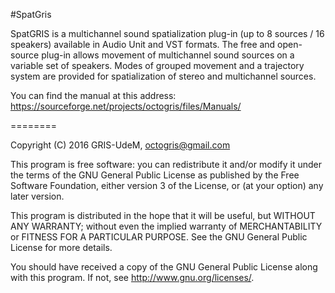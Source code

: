 #SpatGris

SpatGRIS is a multichannel sound spatialization plug-in (up to 8 sources / 16 speakers) available in Audio Unit and VST formats. The free and open-source plug-in allows movement of multichannel sound sources on a variable set of speakers. Modes of grouped movement and a trajectory system are provided for spatialization of stereo and multichannel sources.

You can find the manual at this address:
https://sourceforge.net/projects/octogris/files/Manuals/

========

Copyright (C) 2016  GRIS-UdeM, octogris@gmail.com

This program is free software: you can redistribute it and/or modify
it under the terms of the GNU General Public License as published by
the Free Software Foundation, either version 3 of the License, or
(at your option) any later version.

This program is distributed in the hope that it will be useful,
but WITHOUT ANY WARRANTY; without even the implied warranty of
MERCHANTABILITY or FITNESS FOR A PARTICULAR PURPOSE.  See the
GNU General Public License for more details.

You should have received a copy of the GNU General Public License
along with this program.  If not, see <http://www.gnu.org/licenses/>.

